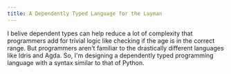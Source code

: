 ```yaml
---
title: A Dependently Typed Language for the Layman
---
```


I belive dependent types can help reduce 
a lot of complexity that programmers add for trivial
logic like checking if the age is in the correct range.
But programmers aren't familiar to the drastically
different languages like Idris and Agda. So, I'm 
designing a dependently typed programming language
with a syntax similar to that of Python.

